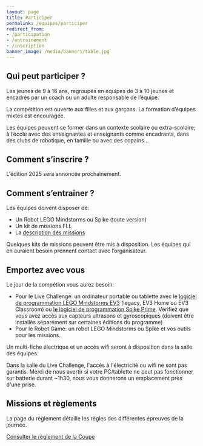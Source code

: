 ```yaml
---
layout: page
title: Participer
permalink: /equipes/participer
redirect_from:
- /participation
- /entrainement
- /inscription
banner_image: /media/banners/table.jpg
---
```


## Qui peut participer ?

Les jeunes de 9 à 16 ans, regroupés en équipes de 3 à 10 jeunes et encadrés
par un coach ou un adulte responsable de l’équipe.

La compétition est ouverte aux filles et aux garçons.
La formation d’équipes mixtes est encouragée.

Les équipes peuvent se former dans un contexte scolaire ou extra-scolaire;
à l’école avec des enseignantes et enseignants comme encadrants,
dans des clubs de robotique, en famille ou avec des copains…

## Comment s’inscrire ?

L'édition 2025 sera annoncée prochainement.

## Comment s’entraîner ?

Les équipes doivent disposer de:

- Un Robot LEGO Mindstorms ou Spike (toute version)
- Un kit de missions FLL
- La [description des missions](https://www.first-lego-league.org/en/2023-24-season/season-documents)

Quelques kits de missions peuvent être mis à disposition.
Les équipes qui en auraient besoin prennent contact avec l’organisateur.

## Emportez avec vous

Le jour de la compétion vous aurez besoin:

- Pour le Live Challenge: un ordinateur portable ou tablette avec le [logiciel de programmation LEGO Mindstorms EV3](https://www.lego.com/fr-fr/themes/mindstorms/downloads) (legacy, EV3 Home ou EV3 Classroom) ou [le logiciel de programmation Spike Prime](https://education.lego.com/fr-fr/downloads/spike-app/software). Vérifiez que vous avez accès aux capteurs ultrasons et gyroscopiques (doivent être installés séparément sur certaines éditions du programme)
- Pour le Robot Game: un robot LEGO Mindstorms ou Spike et vos outils pour les missions.

Un multi-fiche électrique et un accès wifi seront à disposition dans la salle des équipes.

Dans la salle du Live Challenge, l'accès à l'électricité ou wifi ne sont pas garantis.
Merci de nous avertir si votre PC/tablette ne peut pas fonctionner sur batterie durant ~1h30, nous vous donnerons un emplacement près d'une prise.

## Missions et règlements

La page du règlement détaille les règles des différentes épreuves de la journée.

<a class="btn btn-default" href="/equipes/reglement">Consulter le règlement de la Coupe</a>
